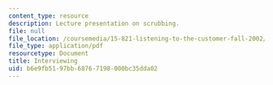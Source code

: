 ```yaml
---
content_type: resource
description: Lecture presentation on scrubbing.
file: null
file_location: /coursemedia/15-821-listening-to-the-customer-fall-2002/b6e9fb5197bb68767198000bc35dda02_prep20for20scrubbing20class.pdf
file_type: application/pdf
resourcetype: Document
title: Interviewing
uid: b6e9fb51-97bb-6876-7198-000bc35dda02
---
```

